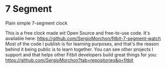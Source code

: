# 7 Segment

Plain simple 7-segment clock

This is a free clock made wit Open Source and free-to-use code.
It's available here: https://github.com/SergioMorchon/fitbit-7-segment-watch
Most of the code I publish is for learning purposes, and that's the reason behind it being public is to learn together.
You can see other projects I support and that helps other Fitbit developers build great things for you: https://github.com/SergioMorchon?tab=repositories&q=fitbit
